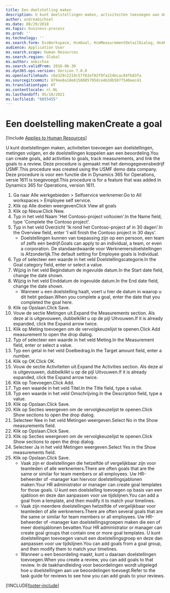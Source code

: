 ```yaml
---
title: Een doelstelling maken
description: U kunt doelstellingen maken, activiteiten toevoegen aan doelstellingen, metingen volgen, en de doelstellingen koppelen aan een beoordeling.
author: andreabichsel
ms.date: 08/29/2018
ms.topic: business-process
ms.prod: ''
ms.technology: ''
ms.search.form: EssWorkspace, HcmGoal, HcmMeasurementDetailDialog, HcmPerfJournalAdd, HcmGoalChangeSettings, HcmEmployeeDevelopmentWorkspace
audience: Application User
ms.search.scope: Human Resources
ms.search.region: Global
ms.author: anbichse
ms.search.validFrom: 2016-06-30
ms.dyn365.ops.version: Version 7.0.0
ms.openlocfilehash: c6e329c2219c57f83ef02f9fa224bcac84fb83fa
ms.sourcegitcommit: 879ee8a10e6158885795dce4b3db5077540eec41
ms.translationtype: HT
ms.contentlocale: nl-NL
ms.lasthandoff: 05/18/2021
ms.locfileid: "6055455"
---
```

# <a name="create-a-goal"></a><span data-ttu-id="c54ac-103">Een doelstelling maken</span><span class="sxs-lookup"><span data-stu-id="c54ac-103">Create a goal</span></span>

[!include [Applies to Human Resources](../includes/applies-to-hr.md)]

<span data-ttu-id="c54ac-104">U kunt doelstellingen maken, activiteiten toevoegen aan doelstellingen, metingen volgen, en de doelstellingen koppelen aan een beoordeling.</span><span class="sxs-lookup"><span data-stu-id="c54ac-104">You can create goals, add activities to goals, track measurements, and link the goals to a review.</span></span> <span data-ttu-id="c54ac-105">Deze procedure is gemaakt met het demogegevensbedrijf USMF.</span><span class="sxs-lookup"><span data-stu-id="c54ac-105">This procedure was created using the USMF demo data company.</span></span> <span data-ttu-id="c54ac-106">Deze procedure is voor een functie die in Dynamics 365 for Operations, versie 1611 is toegevoegd.</span><span class="sxs-lookup"><span data-stu-id="c54ac-106">This procedure is for a feature that was added in Dynamics 365 for Operations, version 1611.</span></span>

1. <span data-ttu-id="c54ac-107">Ga naar Alle werkgebieden > Selfservice werknemer.</span><span class="sxs-lookup"><span data-stu-id="c54ac-107">Go to All workspaces > Employee self service.</span></span>
2. <span data-ttu-id="c54ac-108">Klik op Alle doelen weergeven</span><span class="sxs-lookup"><span data-stu-id="c54ac-108">Click View all goals</span></span>
3. <span data-ttu-id="c54ac-109">Klik op Nieuw.</span><span class="sxs-lookup"><span data-stu-id="c54ac-109">Click New.</span></span>
4. <span data-ttu-id="c54ac-110">Typ in het veld Naam 'Het Contoso-project voltooien'.</span><span class="sxs-lookup"><span data-stu-id="c54ac-110">In the Name field, type 'Complete the Contoso project'.</span></span>
5. <span data-ttu-id="c54ac-111">Typ in het veld Overzicht 'Ik rond het Contoso-project af in 30 dagen'.</span><span class="sxs-lookup"><span data-stu-id="c54ac-111">In the Overview field, enter 'I will finish the Contoso project in 30 days'.</span></span>
    * <span data-ttu-id="c54ac-112">Doelstellingen kunnen van toepassing zijn op een persoon, een team of zelfs een bedrijf.</span><span class="sxs-lookup"><span data-stu-id="c54ac-112">Goals can apply to an individual, a team, or even a corporation.</span></span> <span data-ttu-id="c54ac-113">De standaardwaarde voor Werknemersdoelstellingen is Afzonderlijk.</span><span class="sxs-lookup"><span data-stu-id="c54ac-113">The default setting for Employee goals is Individual.</span></span>  
6. <span data-ttu-id="c54ac-114">Typ of selecteer een waarde in het veld Doelstellingscategorie.</span><span class="sxs-lookup"><span data-stu-id="c54ac-114">In the Goal category field, enter or select a value.</span></span>
7. <span data-ttu-id="c54ac-115">Wijzig in het veld Begindatum de ingevulde datum.</span><span class="sxs-lookup"><span data-stu-id="c54ac-115">In the Start date field, change the date shown.</span></span>
8. <span data-ttu-id="c54ac-116">Wijzig in het veld Einddatum de ingevulde datum.</span><span class="sxs-lookup"><span data-stu-id="c54ac-116">In the End date field, change the date shown.</span></span>
    * <span data-ttu-id="c54ac-117">Wanneer u een doelstelling haalt, voert u hier de datum in waarop u dit hebt gedaan.</span><span class="sxs-lookup"><span data-stu-id="c54ac-117">When you complete a goal, enter the date that you completed the goal here.</span></span>  
9. <span data-ttu-id="c54ac-118">Klik op Opslaan.</span><span class="sxs-lookup"><span data-stu-id="c54ac-118">Click Save.</span></span>
10. <span data-ttu-id="c54ac-119">Vouw de sectie Metingen uit.</span><span class="sxs-lookup"><span data-stu-id="c54ac-119">Expand the Measurements section.</span></span> <span data-ttu-id="c54ac-120">Als deze al is uitgevouwen, dubbelklikt u op de pijl Uitvouwen.</span><span class="sxs-lookup"><span data-stu-id="c54ac-120">If it is already expanded, click the Expand arrow twice.</span></span>
11. <span data-ttu-id="c54ac-121">Klik op Meting toevoegen om de vervolgkeuzelijst te openen.</span><span class="sxs-lookup"><span data-stu-id="c54ac-121">Click Add measurement to open the drop dialog.</span></span>
12. <span data-ttu-id="c54ac-122">Typ of selecteer een waarde in het veld Meting.</span><span class="sxs-lookup"><span data-stu-id="c54ac-122">In the Measurement field, enter or select a value.</span></span>
13. <span data-ttu-id="c54ac-123">Typ een getal in het veld Doelbedrag.</span><span class="sxs-lookup"><span data-stu-id="c54ac-123">In the Target amount field, enter a number.</span></span>
14. <span data-ttu-id="c54ac-124">Klik op OK.</span><span class="sxs-lookup"><span data-stu-id="c54ac-124">Click OK.</span></span>
15. <span data-ttu-id="c54ac-125">Vouw de sectie Activiteiten uit.</span><span class="sxs-lookup"><span data-stu-id="c54ac-125">Expand the Activities section.</span></span> <span data-ttu-id="c54ac-126">Als deze al is uitgevouwen, dubbelklikt u op de pijl Uitvouwen.</span><span class="sxs-lookup"><span data-stu-id="c54ac-126">If it is already expanded, click the Expand arrow twice.</span></span>
16. <span data-ttu-id="c54ac-127">Klik op Toevoegen.</span><span class="sxs-lookup"><span data-stu-id="c54ac-127">Click Add.</span></span>
17. <span data-ttu-id="c54ac-128">Typ een waarde in het veld Titel.</span><span class="sxs-lookup"><span data-stu-id="c54ac-128">In the Title field, type a value.</span></span>
18. <span data-ttu-id="c54ac-129">Typ een waarde in het veld Omschrijving.</span><span class="sxs-lookup"><span data-stu-id="c54ac-129">In the Description field, type a value.</span></span>
19. <span data-ttu-id="c54ac-130">Klik op Opslaan.</span><span class="sxs-lookup"><span data-stu-id="c54ac-130">Click Save.</span></span>
20. <span data-ttu-id="c54ac-131">Klik op Secties weergeven om de vervolgkeuzelijst te openen.</span><span class="sxs-lookup"><span data-stu-id="c54ac-131">Click Show sections to open the drop dialog.</span></span>
21. <span data-ttu-id="c54ac-132">Selecteer Nee in het veld Metingen weergeven.</span><span class="sxs-lookup"><span data-stu-id="c54ac-132">Select No in the Show measurements field.</span></span>
22. <span data-ttu-id="c54ac-133">Klik op Opslaan.</span><span class="sxs-lookup"><span data-stu-id="c54ac-133">Click Save.</span></span>
23. <span data-ttu-id="c54ac-134">Klik op Secties weergeven om de vervolgkeuzelijst te openen.</span><span class="sxs-lookup"><span data-stu-id="c54ac-134">Click Show sections to open the drop dialog.</span></span>
24. <span data-ttu-id="c54ac-135">Selecteer Ja in het veld Metingen weergeven.</span><span class="sxs-lookup"><span data-stu-id="c54ac-135">Select Yes in the Show measurements field.</span></span>
25. <span data-ttu-id="c54ac-136">Klik op Opslaan.</span><span class="sxs-lookup"><span data-stu-id="c54ac-136">Click Save.</span></span>
    * <span data-ttu-id="c54ac-137">Vaak zijn er doelstellingen die hetzelfde of vergelijkbaar zijn voor teamleden of alle werknemers.</span><span class="sxs-lookup"><span data-stu-id="c54ac-137">There are often goals that are the same or similar for team members or all employees.</span></span>     <span data-ttu-id="c54ac-138">Uw HR-beheerder of -manager kan hiervoor doelstellingsjablonen maken.</span><span class="sxs-lookup"><span data-stu-id="c54ac-138">Your HR administrator or manager can create goal templates for those goals.</span></span> <span data-ttu-id="c54ac-139">U kunt een doelstelling toevoegen op basis van een sjabloon en deze dan aanpassen voor uw tijdslijnen.</span><span class="sxs-lookup"><span data-stu-id="c54ac-139">You can add a goal from a template, and then modify it to match your timelines.</span></span>  
    * <span data-ttu-id="c54ac-140">Vaak zijn meerdere doelstellingen hetzelfde of vergelijkbaar voor teamleden of alle werknemers.</span><span class="sxs-lookup"><span data-stu-id="c54ac-140">There are often several goals that are the same or similar for team members or all employees.</span></span>     <span data-ttu-id="c54ac-141">Uw HR-beheerder of -manager kan doelstellingsgroepen maken die een of meer doelsjablonen bevatten.</span><span class="sxs-lookup"><span data-stu-id="c54ac-141">Your HR administrator or manager can create goal groups that contain one or more goal templates.</span></span> <span data-ttu-id="c54ac-142">U kunt doelstellingen toevoegen vanuit een doelstellingsgroep en deze dan aanpassen voor uw tijdslijnen.</span><span class="sxs-lookup"><span data-stu-id="c54ac-142">You can add goals from a goal group, and then modify them to match your timelines.</span></span>  
    * <span data-ttu-id="c54ac-143">Wanneer u een beoordeling maakt, kunt u daaraan doelstellingen toevoegen.</span><span class="sxs-lookup"><span data-stu-id="c54ac-143">When you create a review, you can add goals to that review.</span></span> <span data-ttu-id="c54ac-144">In de taakhandleiding voor beoordelingen wordt uitgelegd hoe u doelstellingen aan uw beoordelingen toevoegt.</span><span class="sxs-lookup"><span data-stu-id="c54ac-144">Refer to the task guide for reviews to see how you can add goals to your reviews.</span></span>  



[!INCLUDE[footer-include](../includes/footer-banner.md)]